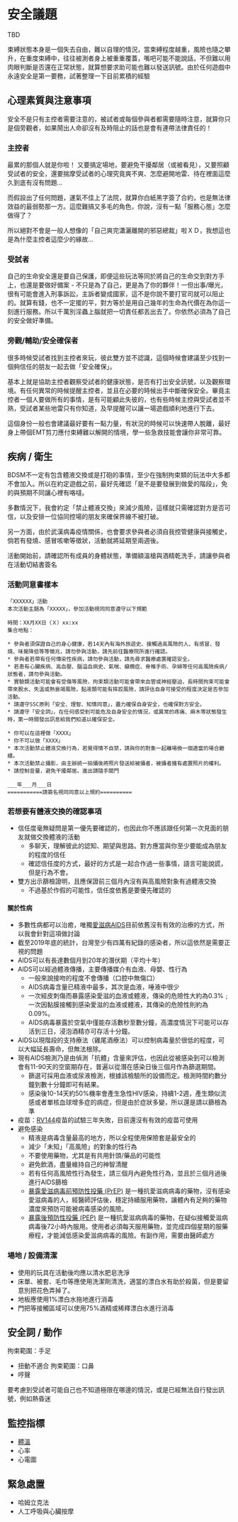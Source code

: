 安全議題
===
TBD

束縛狀態本身是一個失去自由，難以自理的情況，當束縛程度越重，風險也隨之攀升，在重度束縛中，往往被測者身上被重重覆蓋，嘴吧可能不能說話，不但難以用肉眼判斷是否還在正常狀態，就算想要求助可能也難以發送訊號。由於任何遊戲中永遠安全是第一要務，試著整理一下目前累積的經驗



心理素質與注意事項
---
安全不是只有主控者需要注意的，被試者或每個參與者都需要隨時注意，就算你只是個旁觀者，如果鬧出人命卻沒有及時阻止的話也是會有連帶法律責任的！

### 主控者
最累的那個人就是你啦！ 又要搞定場地，要避免干擾鄰居（或被看見），又要照顧受試者的安全，還要揣摩受試者的心理究竟爽不爽、怎麼避開地雷、待在裡面這麼久到底有沒有問題... 

而假設出了任何問題，運氣不佳上了法院，就算你白紙黑字簽了合約，也是無法律效益的最弱勢那一方。這麼難搞又多毛的角色，你說，沒有一點「服務心態」怎麼做得了？

所以絕對不會是一般人想像的「自己爽完瀟灑離開的邪惡總裁」啦ＸＤ，我想這也是為什麼主控者這麼少的緣故...

### 受試者
自己的生命安全還是要自己保護，即便這些玩法等同於將自己的生命交到對方手上，也還是要做好備案 - 不只是為了自己，更是為了你的夥伴！一但出事/曝光，很有可能會進入刑事訴訟，主訴者變成國家，這不是你說不要打官司就可以阻止的。就算有錢，也不一定擺的平，對方等於是用自己幾年的生命為代價在為你這一刻進行服務。所以千萬別淫蟲上腦就把一切責任都丟出去了。你依然必須為了自己的安全做好準備。

### 旁觀/輔助/安全確保者
很多時候受試者找到主控者來玩，彼此雙方並不認識，這個時候會建議至少找到一個夠信任的朋友一起去做「安全確保」。

基本上就是協助主控者觀察受試者的健康狀態，是否有打出安全訊號，以及觀察環境。有任何異常的時候提醒主控者，並且在必要的時候出手中斷確保安全。畢竟主控者一個人要做所有的事情，是有可能顧此失彼的，也有些時候主控與受試者並不熟，受試者某些地雷只有你知道，及早提醒可以讓一場遊戲順利地進行下去。

這個身份一般也會建議最好要有一點力量，有狀況的時候可以快速帶人脫離，最好身上帶個EMT剪刀應付束縛難以解開的情境，學一些急救技能會讓你非常可靠。


疾病 / 衛生
---
BDSM不一定有包含體液交換或是打砲的事情，至少在強制拘束類的玩法中大多都不會加入。所以在約定遊戲之前，最好先確認「是不是要發展到做愛的階段」，免的與預期不同讓心裡有咯噠。

多數情況下，我會約定「禁止體液交換」來減少風險，這樣就只需確認對方是否可信，以及安排一位協同控場的朋友來確保界線不被打破。

另一方面，由於武漢病毒疫情關係，也會要求參與者必須自我控管健康與接觸史，倘若有發燒、感冒咳嗽等徵狀，活動就將延期至兩週後。

活動開始前，請確認所有成員的身體狀態，準備額溫槍與酒精乾洗手，請讓參與者在活動切結書簽名

### 活動同意書樣本

```
「XXXXXX」活動 
本次活動主題為「XXXXX」，參加活動視同同意遵守以下規範

時間：XX月XX日（Ｘ）xx:xx
集合地點：

* 參與者須保證自己的身心健康，若14天內有海外旅遊史、接觸過高風險的人、有感冒、發燒、味覺降低等等徵兆，請勿參與活動，請先前往醫療院所進行確認。
* 參與者若帶有任何傳染性疾病，請勿參與活動，請先尋求醫療處置確認安全。
* 若患有心臟疾病、高血壓、腦溢血病史、氣喘、癲癇症、脊椎手術、孕婦等任何高風險疾病/狀態者，請勿參與活動。
* 實驗類活動可能會有受傷等風險，拘束類活動可能會帶來血管或神經壓迫，長時間拘束可能會帶來脫水、失溫或熱衰竭風險，黏液類可能有摔跤風險，請評估自身可接受的程度決定是否參加活動。
* 請遵守SSC原則「安全、理智、知情同意」，盡力確保自身安全，也確保對方安全。
* 請遵守「安全詞」，在任何感受到可能危及自身安全的情況，或異常的疼痛、麻木等狀態發生時，第一時間發出訊息給我們知道以確保安全。

* 你可以在這裡做「XXXX」
* 你不可以做「XXXX」
* 本次活動禁止體液交換行為，若覺得情不自禁，請與你的對象一起離場換一個適當的場合繼續。
* 本次活動禁止攝影，由主辦統一拍攝後將照片發送給被攝者，被攝者擁有處置照片的權利。
* 請控制音量，避免干擾鄰居。進出請隨手關門

___年___月___日 
===========請簽名視同同意以上規約==========

```

### 若想要有體液交換的確認事項
* 信任度毫無疑問是第一優先要確認的，也因此你不應該跟任何第一次見面的朋友就做交換體液的活動
  * 多聊天，理解彼此的認知、期望與思路。對方應當與你至少要能成為朋友的程度的信任
  * 確認信任度的方式，最好的方式是一起合作過一些事情，語言可能說謊，但是行為不會。
* 雙方出示篩檢證明，且應保證前三個月內沒有與高風險對象有過體液交換
  * 不過基於作假的可能性，信任度依舊是要優先確認的

#### 關於性病
* 多數性病都可以治癒，唯獨[愛滋病AIDS](https://zh.wikipedia.org/wiki/%E8%89%BE%E6%BB%8B%E7%97%85)目前依舊沒有有效的治療的方式，所以我會針對這項做討論
* 截至2019年底的統計，台灣至少有四萬有紀錄的感染者，所以這依然是需要正視的問題
* AIDS可以有長達數個月到20年的潛伏期（平均十年）
* AIDS可以經過體液傳播，主要傳播媒介有血液、母嬰、性行為
  * 一般來說接吻的程度不會傳播（口腔中無傷口）
  * AIDS病毒含量已精液中最多，其次是血液，唾液中很少
  * 一次經皮刺傷而暴露感染愛滋的血液或體液，傳染的危險性大約為0.3%﹔一次因黏膜接觸到感染愛滋的血液或體液，其傳染的危險性則約為0.09%。 
  * AIDS病毒暴露於空氣中僅能存活數秒至數分鐘，高濃度情況下可能可以存活到三日，浸泡酒精亦可存活十分鐘。
* AIDS以現階段的支持療法（雞尾酒療法）可以控制病毒量於很低的程度，可以大幅延長壽命，但無法根除。
* 現有AIDS檢測乃是由偵測「抗體」含量來評估，也因此從被感染到可以檢測會有11-90天的空窗期存在，普遍以從潛在感染日後三個月作為篩選期間。
  * 篩選可採用血液或尿液檢測，根據該檢驗所的設備而定。檢測時間約數分鐘到數十分鐘即可有結果。
  * 感染後10-14天約50%機率會產生急性HIV感染，持續1-2週，產生類似流感或者單核血球增多症的病症，但是由於症狀多變，所以還是請以篩檢為準
* 疫苗：[RV144](https://en.wikipedia.org/wiki/RV_144)疫苗的試驗三年失敗，目前還沒有有效的疫苗可使用
* 避免感染
  * 精液是病毒含量最高的地方，所以全程使用保險套是最安全的
  * 減少「未知」「高風險」的對象的性行為
  * 不要使用藥物，尤其是有共用針頭/藥品的可能性
  * 避免飲酒，盡量維持自己的神智清醒
  * 若有任何高風險性行為發生，請三個月內避免性行為，並且於三個月過後進行AIDS篩檢
  * [暴露愛滋病毒前預防性投藥 (PrEP)](https://www.cdc.gov.tw/Category/MPage/tXBKgpeVZ9l9929TEdZGJw) 是一種抗愛滋病病毒的藥物，沒有感染愛滋病毒的人，經醫師評估後，穩定持續服用藥物，讓體內有足夠的藥物濃度來預防可能被病毒感染的風險。
  * [暴露後預防性投藥 (PEP)](https://www.cdc.gov.tw/Category/QAPage/JQc1_rTZWlHX9-hw4U_4yg) 是一種抗愛滋病病毒的藥物，在疑似接觸愛滋病病毒後72小時內服用。使用者必須每天服用藥物，並完成四個星期的服藥療程，才能減低感染愛滋病病毒的風險。有副作用，需要由醫師處方

### 場地 / 設備清潔
* 使用的玩具在活動後均應以清水肥皂洗淨
* 床單、被套、毛巾等應使用洗潔劑清洗，適當的漂白水有助於殺菌，但是要留意別把花色弄掉了。
* 地板應使用1%漂白水拖地進行消毒
* 門把等接觸區域可以使用75%酒精或稀釋漂白水進行消毒


安全詞 / 動作
---
拘束範圍：手足
* 扭動不適合
拘束範圍：口鼻
* 哼聲

要考慮到受試者可能自己也不知道極限在哪邊的情況，或是已經無法自行發出訊號，例如熱昏迷




監控指標
---

- [體溫](https://www.iweecare.com/TW/product)
- 心率
- 心電圖




緊急處置
---

- 哈姆立克法
- 人工呼吸與心臟按摩


